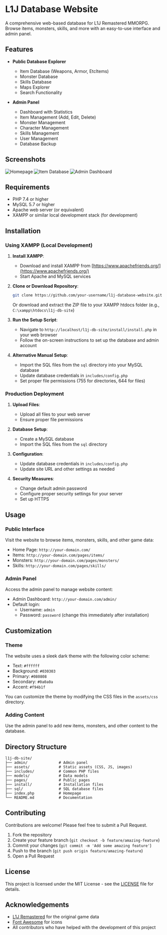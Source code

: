 # L1J Database Website

A comprehensive web-based database for L1J Remastered MMORPG. Browse items, monsters, skills, and more with an easy-to-use interface and admin panel.

## Features

- **Public Database Explorer**
  - Item Database (Weapons, Armor, EtcItems)
  - Monster Database
  - Skills Database
  - Maps Explorer
  - Search Functionality

- **Admin Panel**
  - Dashboard with Statistics
  - Item Management (Add, Edit, Delete)
  - Monster Management
  - Character Management
  - Skills Management
  - User Management
  - Database Backup

## Screenshots

![Homepage](screenshot-home.jpg)
![Item Database](screenshot-items.jpg)
![Admin Dashboard](screenshot-admin.jpg)

## Requirements

- PHP 7.4 or higher
- MySQL 5.7 or higher
- Apache web server (or equivalent)
- XAMPP or similar local development stack (for development)

## Installation

### Using XAMPP (Local Development)

1. **Install XAMPP**:
   - Download and install XAMPP from [https://www.apachefriends.org/](https://www.apachefriends.org/)
   - Start Apache and MySQL services

2. **Clone or Download Repository**:
   ```bash
   git clone https://github.com/your-username/l1j-database-website.git
   ```
   Or download and extract the ZIP file to your XAMPP htdocs folder (e.g., `C:\xampp\htdocs\l1j-db-site`)

3. **Run the Setup Script**:
   - Navigate to `http://localhost/l1j-db-site/install/install.php` in your web browser
   - Follow the on-screen instructions to set up the database and admin account

4. **Alternative Manual Setup**:
   - Import the SQL files from the `sql` directory into your MySQL database
   - Update database credentials in `includes/config.php`
   - Set proper file permissions (755 for directories, 644 for files)

### Production Deployment

1. **Upload Files**:
   - Upload all files to your web server
   - Ensure proper file permissions

2. **Database Setup**:
   - Create a MySQL database
   - Import the SQL files from the `sql` directory

3. **Configuration**:
   - Update database credentials in `includes/config.php`
   - Update site URL and other settings as needed

4. **Security Measures**:
   - Change default admin password
   - Configure proper security settings for your server
   - Set up HTTPS

## Usage

### Public Interface

Visit the website to browse items, monsters, skills, and other game data:
- Home Page: `http://your-domain.com/`
- Items: `http://your-domain.com/pages/items/`
- Monsters: `http://your-domain.com/pages/monsters/`
- Skills: `http://your-domain.com/pages/skills/`

### Admin Panel

Access the admin panel to manage website content:
- Admin Dashboard: `http://your-domain.com/admin/`
- Default login:
  - Username: `admin`
  - Password: `password` (change this immediately after installation)

## Customization

### Theme

The website uses a sleek dark theme with the following color scheme:
- Text: `#ffffff`
- Background: `#030303`
- Primary: `#080808`
- Secondary: `#0a0a0a`
- Accent: `#f94b1f`

You can customize the theme by modifying the CSS files in the `assets/css` directory.

### Adding Content

Use the admin panel to add new items, monsters, and other content to the database.

## Directory Structure

```
l1j-db-site/
├── admin/              # Admin panel
├── assets/             # Static assets (CSS, JS, images)
├── includes/           # Common PHP files
├── models/             # Data models
├── pages/              # Public pages
├── install/            # Installation files
├── sql/                # SQL database files
├── index.php           # Homepage
└── README.md           # Documentation
```

## Contributing

Contributions are welcome! Please feel free to submit a Pull Request.

1. Fork the repository
2. Create your feature branch (`git checkout -b feature/amazing-feature`)
3. Commit your changes (`git commit -m 'Add some amazing feature'`)
4. Push to the branch (`git push origin feature/amazing-feature`)
5. Open a Pull Request

## License

This project is licensed under the MIT License - see the [LICENSE](LICENSE) file for details.

## Acknowledgements

- [L1J Remastered](https://github.com/L1J-Remastered) for the original game data
- [Font Awesome](https://fontawesome.com) for icons
- All contributors who have helped with the development of this project
